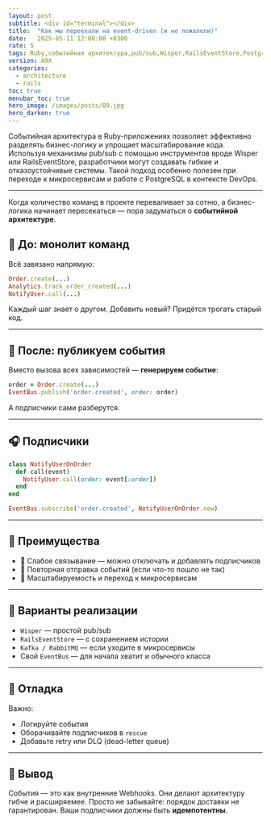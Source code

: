 ```yaml
---
layout: post
subtitle: <div id="terminal"></div>
title:  "Как мы переехали на event-driven (и не пожалели)"
date:   2025-05-11 12:00:00 +0300
rate: 5
tags: Ruby,событийная архитектура,pub/sub,Wisper,RailsEventStore,PostgreSQL
version: A9X
categories:
  - architecture
  - rails
toc: true
menubar_toc: true
hero_image: /images/posts/89.jpg
hero_darken: true
---
```

Событийная архитектура в Ruby-приложениях позволяет эффективно разделять бизнес-логику и упрощает масштабирование кода. Используя механизмы pub/sub с помощью инструментов вроде Wisper или RailsEventStore, разработчики могут создавать гибкие и отказоустойчивые системы. Такой подход особенно полезен при переходе к микросервисам и работе с PostgreSQL в контексте DevOps.

---
Когда количество команд в проекте переваливает за сотню, а бизнес-логика начинает пересекаться — пора задуматься о **событийной архитектуре**.

## 🧱 До: монолит команд

Всё завязано напрямую:

```ruby
Order.create(...)
Analytics.track_order_created(...)
NotifyUser.call(...)
````

Каждый шаг знает о другом. Добавить новый? Придётся трогать старый код.

---

## 📣 После: публикуем события

Вместо вызова всех зависимостей — **генерируем событие**:

```ruby
order = Order.create(...)
EventBus.publish('order.created', order: order)
```

А подписчики сами разберутся.

---

## 🎧 Подписчики

```ruby
class NotifyUserOnOrder
  def call(event)
    NotifyUser.call(order: event[:order])
  end
end

EventBus.subscribe('order.created', NotifyUserOnOrder.new)
```

---

## 🎯 Преимущества

* 🔌 Слабое связывание — можно отключать и добавлять подписчиков
* 🔄 Повторная отправка событий (если что-то пошло не так)
* 🚀 Масштабируемость и переход к микросервисам

---

## 🧩 Варианты реализации

* `Wisper` — простой pub/sub
* `RailsEventStore` — с сохранением истории
* `Kafka / RabbitMQ` — если уходите в микросервисы
* Свой `EventBus` — для начала хватит и обычного класса

---

## 🧪 Отладка

Важно:

* Логируйте события
* Оборачивайте подписчиков в `rescue`
* Добавьте retry или DLQ (dead-letter queue)

---

## 📌 Вывод

События — это как внутренние Webhooks. Они делают архитектуру гибче и расширяемее.
Просто не забывайте: порядок доставки не гарантирован. Ваши подписчики должны быть **идемпотентны**.
